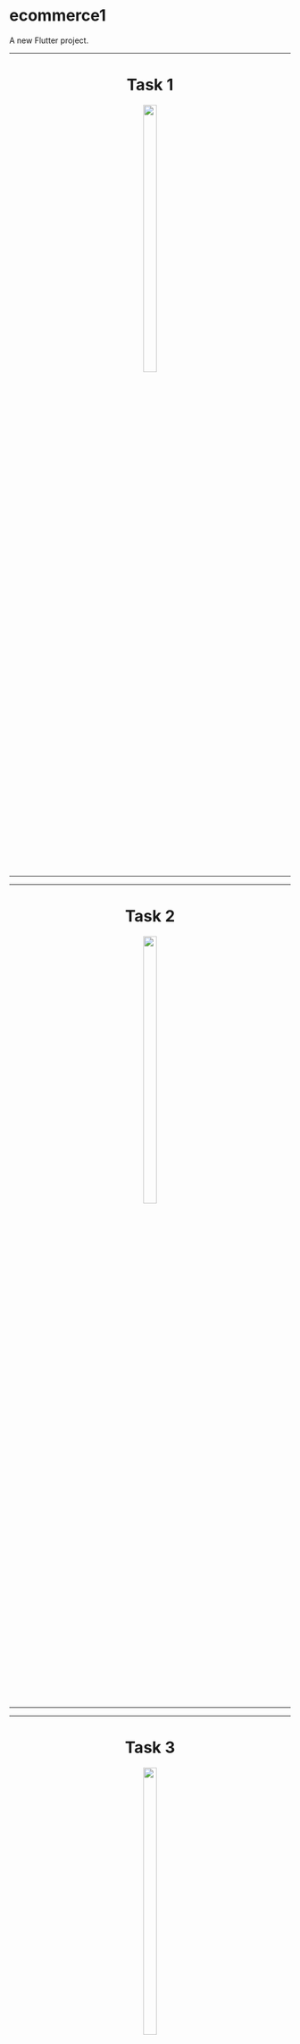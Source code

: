 # ecommerce1

A new Flutter project.





<hr>
<h1 align="center">Task 1</h1>
<p align ="center">
  
  <img src="https://github.com/Avesh6754/ecommerce1/assets/149478146/f32f5cf9-3ad4-40dd-9fb9-fd431d7f15a8" width="22%" Height="35%">
  </a>
  </p>
<hr>
<hr>
<h1 align="center">Task 2</h1>
<p align ="center">
  
  <img src="https://github.com/Avesh6754/ecommerce1/assets/149478146/e764b6e6-412c-4b54-b129-dffb31c6e50c" width="22%" Height="35%">
  </a>
  </p>
<hr>
<hr>
<h1 align="center">Task 3</h1>
<p align ="center">
  
  <img src="https://github.com/Avesh6754/ecommerce1/assets/149478146/4d7f020d-b516-4511-a641-e5446de236a0" width="22%" Height="35%">
  </a>
  </p>
<hr>
<hr>
<h1 align="center">Task 4</h1>
<p align ="center">
  
  <img src="https://github.com/Avesh6754/ecommerce1/assets/149478146/0dfe00ad-9864-40bc-90b1-4973c013d710" width="22%" Height="35%">
  </a>
  </p>
<hr>
<hr>
<h1 align="center">Task 5</h1>
<p align ="center">
  
  <img src="https://github.com/Avesh6754/ecommerce1/assets/149478146/b19f203c-5868-48f5-b12a-bd6e24fe742e" width="22%" Height="35%">
  </a>
  </p>
<hr>
<hr>
<h1 align="center">Task 6</h1>
<p align ="center">
  
  <img src="https://github.com/Avesh6754/ecommerce1/assets/149478146/3f244178-3de2-432a-92a2-f8fe80709a26" width="22%" Height="35%">
  </a>
  </p>
<hr>
<hr>
<h1 align="center">Task 7</h1>
<p align ="center">
  
  <img src="https://github.com/Avesh6754/ecommerce1/assets/149478146/5a704eab-195f-4106-b880-5ac92915974a" width="22%" Height="35%">
  </a>
  </p>
<hr>


